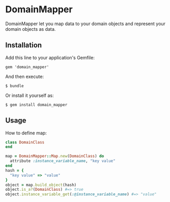 # DomainMapper

DomainMapper let you map data to your domain objects and represent your domain objects as data.

## Installation

Add this line to your application's Gemfile:

    gem 'domain_mapper'

And then execute:

    $ bundle

Or install it yourself as:

    $ gem install domain_mapper

## Usage

How to define map:

```ruby
class DomainClass
end

map = DomainMapper::Map.new(DomainClass) do
  attribute :instance_variable_name, "key value"
end
hash = {
  "key value" => "value"
}
object = map.build_object(hash)
object.is_a?(DomainClass) #=> true
object.instance_variable_get(:@instance_variable_name) #=> "value"
```
